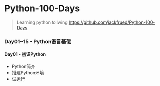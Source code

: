 # Python-100-Days
> Learning python follwing https://github.com/jackfrued/Python-100-Days



### Day01~15 - Python语言基础

#### Day01 - 初识Python

- Python简介
- 搭建Python环境
- 试运行